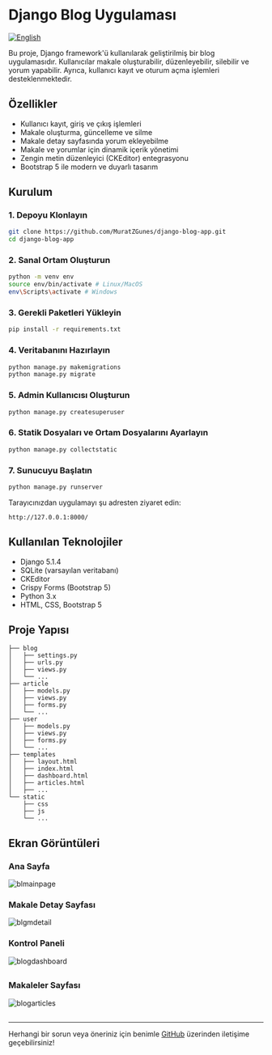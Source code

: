 # Django Blog Uygulaması
[![English](https://img.shields.io/badge/Language-English-blue)](https://github.com/MuratZGunes/django-blog-app/blob/main/README.md)

Bu proje, Django framework'ü kullanılarak geliştirilmiş bir blog uygulamasıdır. Kullanıcılar makale oluşturabilir, düzenleyebilir, silebilir ve yorum yapabilir. Ayrıca, kullanıcı kayıt ve oturum açma işlemleri desteklenmektedir.

## Özellikler

- Kullanıcı kayıt, giriş ve çıkış işlemleri
- Makale oluşturma, güncelleme ve silme
- Makale detay sayfasında yorum ekleyebilme
- Makale ve yorumlar için dinamik içerik yönetimi
- Zengin metin düzenleyici (CKEditor) entegrasyonu
- Bootstrap 5 ile modern ve duyarlı tasarım

## Kurulum

### 1. Depoyu Klonlayın

```bash
git clone https://github.com/MuratZGunes/django-blog-app.git
cd django-blog-app
```

### 2. Sanal Ortam Oluşturun

```bash
python -m venv env
source env/bin/activate # Linux/MacOS
env\Scripts\activate # Windows
```

### 3. Gerekli Paketleri Yükleyin

```bash
pip install -r requirements.txt
```

### 4. Veritabanını Hazırlayın

```bash
python manage.py makemigrations
python manage.py migrate
```

### 5. Admin Kullanıcısı Oluşturun

```bash
python manage.py createsuperuser
```

### 6. Statik Dosyaları ve Ortam Dosyalarını Ayarlayın

```bash
python manage.py collectstatic
```

### 7. Sunucuyu Başlatın

```bash
python manage.py runserver
```

Tarayıcınızdan uygulamayı şu adresten ziyaret edin:

```
http://127.0.0.1:8000/
```

## Kullanılan Teknolojiler

- Django 5.1.4
- SQLite (varsayılan veritabanı)
- CKEditor
- Crispy Forms (Bootstrap 5)
- Python 3.x
- HTML, CSS, Bootstrap 5

## Proje Yapısı

```
├── blog
│   ├── settings.py
│   ├── urls.py
│   ├── views.py
│   └── ...
├── article
│   ├── models.py
│   ├── views.py
│   ├── forms.py
│   └── ...
├── user
│   ├── models.py
│   ├── views.py
│   ├── forms.py
│   └── ...
├── templates
│   ├── layout.html
│   ├── index.html
│   ├── dashboard.html
│   ├── articles.html
│   ├── ...
└── static
    ├── css
    ├── js
    └── ...
```

## Ekran Görüntüleri

### Ana Sayfa

![blmainpage](https://github.com/user-attachments/assets/9e81089e-bf3f-4039-8e28-4406700dca25)


### Makale Detay Sayfası

![blgmdetail](https://github.com/user-attachments/assets/cd3b825f-5ea9-403d-9f55-c2b00ae55087)

### Kontrol Paneli
![blogdashboard](https://github.com/user-attachments/assets/e4377118-77a9-4d89-b246-4add1582fb5d)

##

### Makaleler Sayfası
![blogarticles](https://github.com/user-attachments/assets/fe2c71c8-83e3-4e8e-ab65-9ad2e1e8bd0d)

##
---
Herhangi bir sorun veya öneriniz için benimle [GitHub](https://github.com/MuratZGunes/django-blog-app) üzerinden iletişime geçebilirsiniz!

